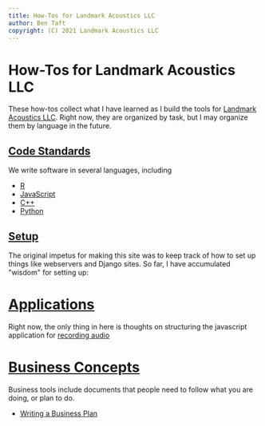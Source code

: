 ```yaml
---
title: How-Tos for Landmark Acoustics LLC
author: Ben Taft
copyright: (C) 2021 Landmark Acoustics LLC
---
```


# How-Tos for Landmark Acoustics LLC

These how-tos collect what I have learned as I build the tools for
[Landmark Acoustics LLC](https://www.landmarkacoustics.com). Right now, they
are organized by task, but I may organize them by language in the future.

## [Code Standards](standards/)

We write software in several languages, including

- [R](standards/rstats.md)
- [JavaScript](standards/javascript.md)
- [C++](standards/cpp.md)
- [Python](standards/python.md)

## [Setup](setup/)

The original impetus for making this site was to keep track of how to set up
things like webservers and Django sites. So far, I have accumulated "wisdom"
for setting up:

# [Applications](applications/)

Right now, the only thing in here is thoughts on structuring the javascript
application for [recording audio](applications/javascript.md)

# [Business Concepts](biz/)

Business tools include documents that people need to follow what you are doing,
or plan to do.

- [Writing a Business Plan](biz/plan/)
